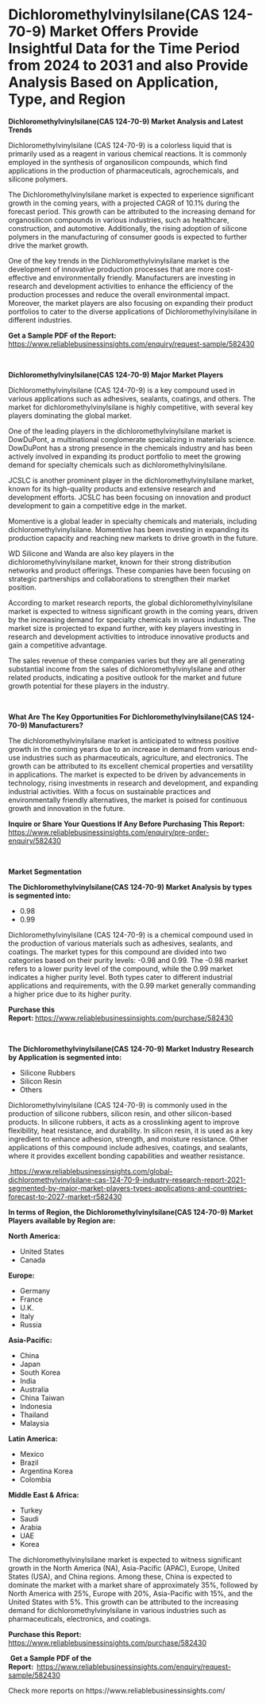 <p><h1>Dichloromethylvinylsilane(CAS 124-70-9) Market Offers Provide Insightful Data for the Time Period from 2024 to 2031 and also Provide Analysis Based on Application, Type, and Region</h1></p><p><strong>Dichloromethylvinylsilane(CAS 124-70-9) Market Analysis and Latest Trends</strong></p>
<p><p>Dichloromethylvinylsilane (CAS 124-70-9) is a colorless liquid that is primarily used as a reagent in various chemical reactions. It is commonly employed in the synthesis of organosilicon compounds, which find applications in the production of pharmaceuticals, agrochemicals, and silicone polymers.</p><p>The Dichloromethylvinylsilane market is expected to experience significant growth in the coming years, with a projected CAGR of 10.1% during the forecast period. This growth can be attributed to the increasing demand for organosilicon compounds in various industries, such as healthcare, construction, and automotive. Additionally, the rising adoption of silicone polymers in the manufacturing of consumer goods is expected to further drive the market growth.</p><p>One of the key trends in the Dichloromethylvinylsilane market is the development of innovative production processes that are more cost-effective and environmentally friendly. Manufacturers are investing in research and development activities to enhance the efficiency of the production processes and reduce the overall environmental impact. Moreover, the market players are also focusing on expanding their product portfolios to cater to the diverse applications of Dichloromethylvinylsilane in different industries.</p></p>
<p><strong>Get a Sample PDF of the Report:&nbsp;</strong> <a href="https://www.reliablebusinessinsights.com/enquiry/request-sample/582430">https://www.reliablebusinessinsights.com/enquiry/request-sample/582430</a></p>
<p>&nbsp;</p>
<p><strong>Dichloromethylvinylsilane(CAS 124-70-9) Major Market Players</strong></p>
<p><p>Dichloromethylvinylsilane (CAS 124-70-9) is a key compound used in various applications such as adhesives, sealants, coatings, and others. The market for dichloromethylvinylsilane is highly competitive, with several key players dominating the global market.</p><p>One of the leading players in the dichloromethylvinylsilane market is DowDuPont, a multinational conglomerate specializing in materials science. DowDuPont has a strong presence in the chemicals industry and has been actively involved in expanding its product portfolio to meet the growing demand for specialty chemicals such as dichloromethylvinylsilane.</p><p>JCSLC is another prominent player in the dichloromethylvinylsilane market, known for its high-quality products and extensive research and development efforts. JCSLC has been focusing on innovation and product development to gain a competitive edge in the market.</p><p>Momentive is a global leader in specialty chemicals and materials, including dichloromethylvinylsilane. Momentive has been investing in expanding its production capacity and reaching new markets to drive growth in the future.</p><p>WD Silicone and Wanda are also key players in the dichloromethylvinylsilane market, known for their strong distribution networks and product offerings. These companies have been focusing on strategic partnerships and collaborations to strengthen their market position.</p><p>According to market research reports, the global dichloromethylvinylsilane market is expected to witness significant growth in the coming years, driven by the increasing demand for specialty chemicals in various industries. The market size is projected to expand further, with key players investing in research and development activities to introduce innovative products and gain a competitive advantage.</p><p>The sales revenue of these companies varies but they are all generating substantial income from the sales of dichloromethylvinylsilane and other related products, indicating a positive outlook for the market and future growth potential for these players in the industry.</p></p>
<p>&nbsp;</p>
<p><strong>What Are The Key Opportunities For Dichloromethylvinylsilane(CAS 124-70-9) Manufacturers?</strong></p>
<p><p>The dichloromethylvinylsilane market is anticipated to witness positive growth in the coming years due to an increase in demand from various end-use industries such as pharmaceuticals, agriculture, and electronics. The growth can be attributed to its excellent chemical properties and versatility in applications. The market is expected to be driven by advancements in technology, rising investments in research and development, and expanding industrial activities. With a focus on sustainable practices and environmentally friendly alternatives, the market is poised for continuous growth and innovation in the future.</p></p>
<p><strong>Inquire or Share Your Questions If Any Before Purchasing This Report:</strong> <a href="https://www.reliablebusinessinsights.com/enquiry/pre-order-enquiry/582430">https://www.reliablebusinessinsights.com/enquiry/pre-order-enquiry/582430</a></p>
<p>&nbsp;</p>
<p><strong>Market Segmentation</strong></p>
<p><strong>The Dichloromethylvinylsilane(CAS 124-70-9) Market Analysis by types is segmented into:</strong></p>
<p><ul><li>0.98</li><li>0.99</li></ul></p>
<p><p>Dichloromethylvinylsilane (CAS 124-70-9) is a chemical compound used in the production of various materials such as adhesives, sealants, and coatings. The market types for this compound are divided into two categories based on their purity levels: -0.98 and 0.99. The -0.98 market refers to a lower purity level of the compound, while the 0.99 market indicates a higher purity level. Both types cater to different industrial applications and requirements, with the 0.99 market generally commanding a higher price due to its higher purity.</p></p>
<p><strong>Purchase this Report:&nbsp;</strong><a href="https://www.reliablebusinessinsights.com/purchase/582430">https://www.reliablebusinessinsights.com/purchase/582430</a></p>
<p>&nbsp;</p>
<p><strong>The Dichloromethylvinylsilane(CAS 124-70-9) Market Industry Research by Application is segmented into:</strong></p>
<p><ul><li>Silicone Rubbers</li><li>Silicon Resin</li><li>Others</li></ul></p>
<p><p>Dichloromethylvinylsilane (CAS 124-70-9) is commonly used in the production of silicone rubbers, silicon resin, and other silicon-based products. In silicone rubbers, it acts as a crosslinking agent to improve flexibility, heat resistance, and durability. In silicon resin, it is used as a key ingredient to enhance adhesion, strength, and moisture resistance. Other applications of this compound include adhesives, coatings, and sealants, where it provides excellent bonding capabilities and weather resistance.</p></p>
<p><a href="https://www.reliablebusinessinsights.com/global-dichloromethylvinylsilane-cas-124-70-9-industry-research-report-2021-segmented-by-major-market-players-types-applications-and-countries-forecast-to-2027-market-r582430">&nbsp;https://www.reliablebusinessinsights.com/global-dichloromethylvinylsilane-cas-124-70-9-industry-research-report-2021-segmented-by-major-market-players-types-applications-and-countries-forecast-to-2027-market-r582430</a></p>
<p><strong>In terms of Region, the Dichloromethylvinylsilane(CAS 124-70-9) Market Players available by Region are:</strong></p>
<p>
    <p> <strong> North America: </strong>
        <ul>
            <li>United States</li>
            <li>Canada</li>
        </ul>
        </p> 
    <p> <strong> Europe: </strong>
        <ul>
            <li>Germany</li>
            <li>France</li>
            <li>U.K.</li>
            <li>Italy</li>
            <li>Russia</li>
        </ul>
        </p> 
    <p> <strong> Asia-Pacific: </strong>
        <ul>
            <li>China</li>
            <li>Japan</li>
            <li>South Korea</li>
            <li>India</li>
            <li>Australia</li>
            <li>China Taiwan</li>
            <li>Indonesia</li>
            <li>Thailand</li>
            <li>Malaysia</li>
        </ul>
        </p> 
    <p> <strong> Latin America: </strong>
        <ul>
            <li>Mexico</li>
            <li>Brazil</li>
            <li>Argentina Korea</li>
            <li>Colombia</li>
        </ul>
        </p> 
    <p> <strong> Middle East & Africa: </strong>
        <ul>
            <li>Turkey</li>
            <li>Saudi</li>
            <li>Arabia</li>
            <li>UAE</li>
            <li>Korea</li>
        </ul>
    </p>
    </p>
<p><p>The dichloromethylvinylsilane market is expected to witness significant growth in the North America (NA), Asia-Pacific (APAC), Europe, United States (USA), and China regions. Among these, China is expected to dominate the market with a market share of approximately 35%, followed by North America with 25%, Europe with 20%, Asia-Pacific with 15%, and the United States with 5%. This growth can be attributed to the increasing demand for dichloromethylvinylsilane in various industries such as pharmaceuticals, electronics, and coatings.</p></p>
<p><strong>Purchase this Report: </strong><a href="https://www.reliablebusinessinsights.com/purchase/582430">https://www.reliablebusinessinsights.com/purchase/582430</a></p>
<p>&nbsp;<strong>Get a Sample PDF of the Report:&nbsp;&nbsp;</strong><a href="https://www.reliablebusinessinsights.com/enquiry/request-sample/582430">https://www.reliablebusinessinsights.com/enquiry/request-sample/582430</a></p>
<p><strong></strong></p>
<p>Check more reports on https://www.reliablebusinessinsights.com/</p>